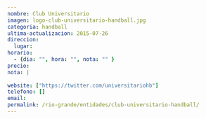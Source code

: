```yaml
---
nombre: Club Universitario
imagen: logo-club-universitario-handball.jpg
categoria: handball
ultima-actualizacion: 2015-07-26
direccion: 
  lugar: 
horario: 
  - {dia: "", hora: "", nota: "" }
precio: 
nota: | 
  
website: ["https://twitter.com/universitariohb"]
telefono: []
email: 
permalink: /rio-grande/entidades/club-universitario-handball/
---
```


